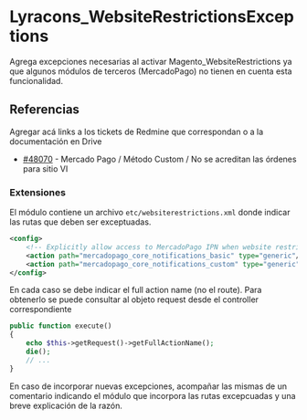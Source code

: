 # Lyracons_WebsiteRestrictionsExceptions

Agrega excepciones necesarias al activar Magento_WebsiteRestrictions ya que
algunos módulos de terceros (MercadoPago) no tienen en cuenta esta funcionalidad.

## Referencias

Agregar acá links a los tickets de Redmine que correspondan o a la documentación en Drive

* [#48070](https://lyracons.easyredmine.com/issues/48070) - Mercado Pago / Método Custom / No se acreditan las órdenes para sitio VI

### Extensiones

El módulo contiene un archivo `etc/websiterestrictions.xml` donde indicar las
rutas que deben ser exceptuadas.

```xml
<config>
    <!-- Explicitly allow access to MercadoPago IPN when website restrictions are enabled -->
    <action path="mercadopago_core_notifications_basic" type="generic"/>
    <action path="mercadopago_core_notifications_custom" type="generic"/>
</config>
```

En cada caso se debe indicar el full action name (no el route). Para obtenerlo
se puede consultar al objeto request desde el controller correspondiente

```php
public function execute()
{
    echo $this->getRequest()->getFullActionName();
    die();
    // ...
}
```

En caso de incorporar nuevas excepciones, acompañar las mismas de un comentario
indicando el módulo que incorpora las rutas excepcuadas y una breve 
explicación de la razón.
